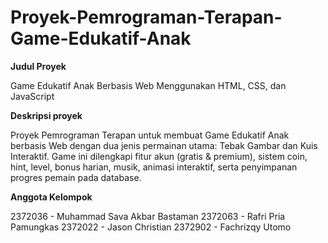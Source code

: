 # Proyek-Pemrograman-Terapan-Game-Edukatif-Anak

**Judul Proyek**

Game Edukatif Anak Berbasis Web Menggunakan HTML, CSS, dan JavaScript

**Deskripsi proyek**

Proyek Pemrograman Terapan untuk membuat Game Edukatif Anak berbasis Web dengan dua jenis permainan utama: Tebak Gambar dan Kuis Interaktif. Game ini dilengkapi fitur akun (gratis & premium), sistem coin, hint, level, bonus harian, musik, animasi interaktif, serta penyimpanan progres pemain pada database.

**Anggota Kelompok**

2372036 - Muhammad Sava Akbar Bastaman
2372063 - Rafri Pria Pamungkas
2372022 - Jason Christian
2372902 - Fachrizqy Utomo
